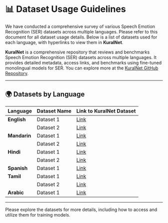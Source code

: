 # 📊 Dataset Usage Guidelines

We have conducted a comprehensive survey of various Speech Emotion Recognition (SER) datasets across multiple languages. Please refer to this document for all dataset usage details. Below is a list of datasets used for each language, with hyperlinks to view them in **KuralNet**.

**KuralNet** is a comprehensive repository that reviews and benchmarks Speech Emotion Recognition (SER) datasets across multiple languages. It provides detailed metadata, access links, and benchmarks using fine-tuned monolingual models for SER. You can explore more at the [KuralNet GitHub Repository](https://github.com/aaivu/KuralNet).

---

## 🌍 Datasets by Language

| **Language**  | **Dataset Name**   | **Link to KuralNet Dataset** |
|---------------|--------------------|-----------------------------|
| **English**   | Dataset 1          | [Link](https://github.com/aaivu/KuralNet) |
|               | Dataset 2          | [Link](https://github.com/aaivu/KuralNet) |
| **Mandarin**  | Dataset 1          | [Link](https://github.com/aaivu/KuralNet) |
|               | Dataset 2          | [Link](https://github.com/aaivu/KuralNet) |
| **Hindi**     | Dataset 1          | [Link](https://github.com/aaivu/KuralNet) |
|               | Dataset 2          | [Link](https://github.com/aaivu/KuralNet) |
| **Spanish**   | Dataset 1          | [Link](https://github.com/aaivu/KuralNet) |
| **Tamil**     | Dataset 1          | [Link](https://github.com/aaivu/KuralNet) |
|               | Dataset 2          | [Link](https://github.com/aaivu/KuralNet) |
| **Arabic**    | Dataset 1          | [Link](https://github.com/aaivu/KuralNet) |

---

Please explore the datasets for more details, including how to access and utilize them for training models.
